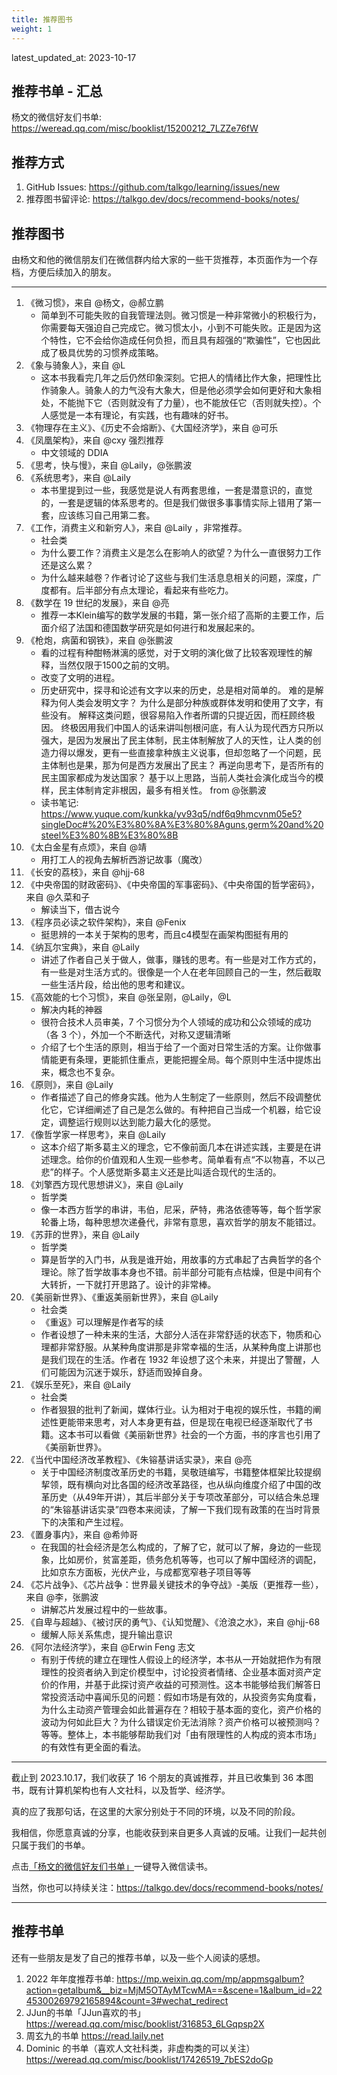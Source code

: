 ```yaml
---
title: 推荐图书
weight: 1
---
```


latest_updated_at: 2023-10-17

## 推荐书单 - 汇总

杨文的微信好友们书单: https://weread.qq.com/misc/booklist/15200212_7LZZe76fW

## 推荐方式

1. GitHub Issues: https://github.com/talkgo/learning/issues/new
2. 推荐图书留评论: https://talkgo.dev/docs/recommend-books/notes/

## 推荐图书

由杨文和他的微信朋友们在微信群内给大家的一些干货推荐，本页面作为一个存档，方便后续加入的朋友。

----

1. 《微习惯》，来自 @杨文，@郝立鹏
	- 简单到不可能失败的自我管理法则。微习惯是一种非常微小的积极行为，你需要每天强迫自己完成它。微习惯太小，小到不可能失败。正是因为这个特性，它不会给你造成任何负担，而且具有超强的“欺骗性”，它也因此成了极具优势的习惯养成策略。
2. 《象与骑象人》，来自 @L
	- 这本书我看完几年之后仍然印象深刻。它把人的情绪比作大象，把理性比作骑象人。骑象人的力气没有大象大，但是他必须学会如何更好和大象相处，不能抛下它（否则就没有了力量），也不能放任它（否则就失控）。个人感觉是一本有理论，有实践，也有趣味的好书。
3. 《物理存在主义》、《历史不会熔断》、《大国经济学》，来自 @可乐
4. 《凤凰架构》，来自 @cxy 强烈推荐
	- 中文领域的 DDIA
5. 《思考，快与慢》，来自 @Laily，@张鹏波
6. 《系统思考》，来自 @Laily
	- 本书里提到过一些，我感觉是说人有两套思维，一套是潜意识的，直觉的，一套是逻辑的体系思考的。但是我们做很多事事情实际上错用了第一套，应该练习自己用第二套。
7. 《工作，消费主义和新穷人》，来自 @Laily ，非常推荐。
	- 社会类
	- 为什么要工作？消费主义是怎么在影响人的欲望？为什么一直很努力工作还是这么累？
	- 为什么越来越卷？作者讨论了这些与我们生活息息相关的问题，深度，广度都有。后半部分有点太理论，看起来有些吃力。
8. 《数学在 19 世纪的发展》，来自 @亮
	- 推荐一本Klein编写的数学发展的书籍，第一张介绍了高斯的主要工作，后面介绍了法国和德国数学研究是如何进行和发展起来的。
9. 《枪炮，病菌和钢铁》，来自 @张鹏波
	- 看的过程有种酣畅淋漓的感觉，对于文明的演化做了比较客观理性的解释，当然仅限于1500之前的文明。
	- 改变了文明的进程。
	- 历史研究中，探寻和论述有文字以来的历史，总是相对简单的。 难的是解释为何人类会发明文字？ 为什么是部分种族或群体发明和使用了文字，有些没有。 解释这类问题，很容易陷入作者所谓的只提近因，而枉顾终极因。 终极因用我们中国人的话来讲叫刨根问底，有人认为现代西方只所以强大，是因为发展出了民主体制，民主体制解放了人的天性，让人类的创造力得以爆发，更有一些直接拿种族主义说事，但却忽略了一个问题，民主体制也是果，那为何是西方发展出了民主？ 再逆向思考下，是否所有的民主国家都成为发达国家？ 基于以上思路，当前人类社会演化成当今的模样，民主体制肯定非根因，最多有相关性。 from @张鹏波
	- 读书笔记: https://www.yuque.com/kunkka/yv93q5/ndf6q9hmcvnm05e5?singleDoc#%20%E3%80%8A%E3%80%8Aguns,germ%20and%20steel%E3%80%8B%E3%80%8B
10. 《太白金星有点烦》，来自 @靖
	- 用打工人的视角去解析西游记故事（魔改）
11. 《长安的荔枝》，来自 @hjj-68
12. 《中央帝国的财政密码》、《中央帝国的军事密码》、《中央帝国的哲学密码》，来自 @久菜和子
	- 解读当下，借古说今
13. 《程序员必读之软件架构》，来自 @Fenix
	- 挺思辨的一本关于架构的思考，而且c4模型在画架构图挺有用的
14. 《纳瓦尔宝典》，来自 @Laily
	- 讲述了作者自己关于做人，做事，赚钱的思考。有一些是对工作方式的，有一些是对生活方式的。很像是一个人在老年回顾自己的一生，然后截取一些生活片段，给出他的思考和建议。
15. 《高效能的七个习惯》，来自 @张呈刚，@Laily，@L
	- 解决内耗的神器
	- 很符合技术人员审美，7 个习惯分为个人领域的成功和公众领域的成功（各 3 个），外加一个不断迭代，对称又逻辑清晰
	- 介绍了七个生活的原则，相当于给了一个面对日常生活的方案。让你做事情能更有条理，更能抓住重点，更能把握全局。每个原则中生活中提炼出来，概念也不复杂。
16. 《原则》，来自 @Laily
	- 作者描述了自己的修身实践。他为人生制定了一些原则，然后不段调整优化它，它详细阐述了自己是怎么做的。有种把自己当成一个机器，给它设定，调整运行规则以达到能力最大化的感觉。
17. 《像哲学家一样思考》，来自 @Laily
	- 这本介绍了斯多葛主义的理念，它不像前面几本在讲述实践，主要是在讲述理念。给你的价值观和人生观一些参考。简单看有点“不以物喜，不以己悲”的样子。个人感觉斯多葛主义还是比叫适合现代的生活的。
18. 《刘擎西方现代思想讲义》，来自 @Laily
	- 哲学类
	- 像一本西方哲学的串讲，韦伯，尼采，萨特，弗洛依德等等，每个哲学家轮番上场，每种思想次递叠代，非常有意思，喜欢哲学的朋友不能错过。
19. 《苏菲的世界》，来自 @Laily
	- 哲学类
	- 算是哲学的入门书，从我是谁开始，用故事的方式串起了古典哲学的各个理论。除了哲学故事本身也不错。前半部分可能有点枯燥，但是中间有个大转折，一下就打开思路了。设计的非常棒。
20. 《美丽新世界》、《重返美丽新世界》，来自 @Laily
	- 社会类
	- 《重返》可以理解是作者写的续
	- 作者设想了一种未来的生活，大部分人活在非常舒适的状态下，物质和心理都非常舒服。从某种角度讲那是非常幸福的生活，从某种角度上讲那也是我们现在的生活。作者在 1932 年设想了这个未来，并提出了警醒，人们可能因为沉迷于娱乐，舒适而毁掉自身。
21. 《娱乐至死》，来自 @Laily
	- 社会类
	- 作者狠狠的批判了新闻，媒体行业。认为相对于电视的娱乐性，书籍的阐述性更能带来思考，对人本身更有益，但是现在电视已经逐渐取代了书籍。这本书可以看做《美丽新世界》社会的一个方面，书的序言也引用了《美丽新世界》。
22. 《当代中国经济改革教程》、《朱镕基讲话实录》，来自 @亮
	- 关于中国经济制度改革历史的书籍，吴敬琏编写，书籍整体框架比较提纲挈领，既有横向对比各国的经济改革路径，也从纵向维度介绍了中国的改革历史（从49年开讲），其后半部分关于专项改革部分，可以结合朱总理的“朱镕基讲话实录”四卷本来阅读，了解一下我们现有政策的在当时背景下的决策和产生过程。
23. 《置身事内》，来自 @希帅哥
	- 在我国的社会经济是怎么构成的，了解了它，就可以了解，身边的一些现象，比如房价，贫富差距，债务危机等等，也可以了解中国经济的调配，比如京东方面板，光伏产业，与成都宽窄巷子项目等等
24. 《芯片战争》、《芯片战争：世界最关键技术的争夺战》-美版（更推荐一些），来自 @李，张鹏波
	- 讲解芯片发展过程中的一些故事。
25. 《自卑与超越》、《被讨厌的勇气》、《认知觉醒》、《沧浪之水》，来自 @hjj-68
	- 缓解人际关系焦虑，提升输出意识
26. 《阿尔法经济学》，来自 @Erwin Feng 志文
	- 有别于传统的建立在理性人假设上的经济学，本书从一开始就把作为有限理性的投资者纳入到定价模型中，讨论投资者情绪、企业基本面对资产定价的作用，并基于此探讨资产收益的可预测性。这本书能够给我们解答日常投资活动中喜闻乐见的问题：假如市场是有效的，从投资务实角度看，为什么主动资产管理会如此普遍存在？相较于基本面的变化，资产价格的波动为何如此巨大？为什么错误定价无法消除？资产价格可以被预测吗？等等。整体上，本书能够帮助我们对「由有限理性的人构成的资本市场」的有效性有更全面的看法。

----

截止到 2023.10.17，我们收获了 16 个朋友的真诚推荐，并且已收集到 36 本图书，既有计算机架构也有人文社科，以及哲学、经济学。

真的应了我那句话，在这里的大家分别处于不同的环境，以及不同的阶段。

我相信，你愿意真诚的分享，也能收获到来自更多人真诚的反哺。让我们一起共创只属于我们的书单。

点击[「杨文的微信好友们书单」](https://weread.qq.com/misc/booklist/15200212_7LZZe76fW)一键导入微信读书。

当然，你也可以持续关注：https://talkgo.dev/docs/recommend-books/notes/

----

## 推荐书单

还有一些朋友是发了自己的推荐书单，以及一些个人阅读的感想。

1. 2022 年年度推荐书单: https://mp.weixin.qq.com/mp/appmsgalbum?action=getalbum&__biz=MjM5OTAyMTcwMA==&scene=1&album_id=2245300269792165894&count=3#wechat_redirect
2. JJun的书单「JJun喜欢的书」 https://weread.qq.com/misc/booklist/316853_6LGqpsp2X
3. 周玄九的书单 https://read.laily.net
4. Dominic 的书单（喜欢人文社科类，非虚构类的可以关注） https://weread.qq.com/misc/booklist/17426519_7bES2doGp

